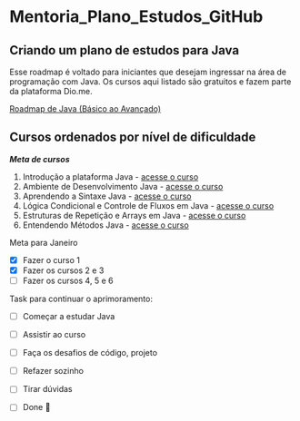 # Mentoria_Plano_Estudos_GitHub

## Criando um plano de estudos para Java
  
  Esse roadmap é voltado para iniciantes que desejam ingressar na área de programação com Java. Os cursos aqui listado são gratuitos e fazem parte da plataforma Dio.me.

[Roadmap de Java (Básico ao Avançado)](https://github.com/julianazanelatto/roadmap_java_repo/blob/main/README.md)


<!--
Comentários internos
"Quem nunca errou, nunca tentou algo novo!"
-->


## Cursos ordenados por nível de dificuldade

__*Meta de cursos*__ 

1. Introdução a plataforma Java - [acesse o curso](https://web.dio.me/course/introducao-ao-ecossistema-e-documentacao-java/learning/54e1ad91-8842-4065-bc89-37329f54f0cd)
2. Ambiente de Desenvolvimento Java - [acesse o curso](https://web.dio.me/course/ambiente-de-desenvolvimento-java/learning/c88e693f-67ca-4885-a1d1-0069da2aef10?back=/track/orange-tech-backend&tab=undefined&moduleId=undefined)
3. Aprendendo a Sintaxe Java - [acesse o curso](https://web.dio.me/course/aprendendo-a-sintaxe-java/learning/f7af647f-d6ef-4663-8a3c-1f63129ee55f?back=/track/orange-tech-backend&tab=undefined&moduleId=undefined)
4. Lógica Condicional e Controle de Fluxos em Java - [acesse o curso](https://web.dio.me/course/logica-condicional-e-controle-de-fluxos-em-java/learning/b5616a08-8f2f-4da0-bf9c-0fe384be2b42?back=/track/orange-tech-backend&tab=undefined&moduleId=undefined)
5. Estruturas de Repetição e Arrays em Java - [acesse o curso](https://web.dio.me/course/estruturas-de-repeticao-e-arrays-em-java/learning/febaaad5-ea57-4389-a960-2907fa40041c?back=/track/orange-tech-backend&tab=undefined&moduleId=undefined)
6. Entendendo Métodos Java - [acesse o curso](https://web.dio.me/course/entendendo-metodos-java/learning/1d32857c-8137-4b87-8a1c-474300f71648?back=/track/orange-tech-backend&tab=undefined&moduleId=undefined)



Meta para Janeiro

- [X] Fazer o curso 1
- [X] Fazer os cursos 2 e 3
- [ ] Fazer os cursos 4, 5 e 6

Task para continuar o aprimoramento:

- [ ] Começar a estudar Java
- [ ] Assistir ao curso
- [ ] Faça os desafios de código, projeto
- [ ] Refazer sozinho
- [ ] Tirar dúvidas
- [ ] Done :tada:


